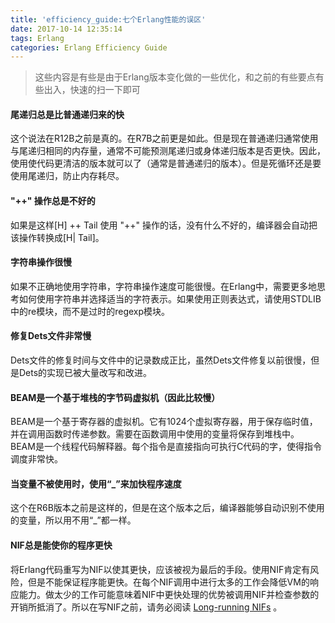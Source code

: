 ```yaml
---
title: 'efficiency_guide:七个Erlang性能的误区'
date: 2017-10-14 12:35:14
tags: Erlang
categories: Erlang Efficiency Guide
---
```

> 这些内容是有些是由于Erlang版本变化做的一些优化，和之前的有些要点有些出入，快速的扫一下即可

#### 尾递归总是比普通递归来的快
这个说法在R12B之前是真的。在R7B之前更是如此。但是现在普通递归通常使用与尾递归相同的内存量，通常不可能预测尾递归或身体递归版本是否更快。因此，使用使代码更清洁的版本就可以了（通常是普通递归的版本）。但是死循环还是要使用尾递归，防止内存耗尽。
#### "++" 操作总是不好的
如果是这样[H] ++ Tail 使用 "++" 操作的话，没有什么不好的，编译器会自动把该操作转换成[H| Tail]。
#### 字符串操作很慢
如果不正确地使用字符串，字符串操作速度可能很慢。在Erlang中，需要更多地思考如何使用字符串并选择适当的字符表示。如果使用正则表达式，请使用STDLIB中的re模块，而不是过时的regexp模块。
#### 修复Dets文件非常慢
Dets文件的修复时间与文件中的记录数成正比，虽然Dets文件修复以前很慢，但是Dets的实现已被大量改写和改进。
#### BEAM是一个基于堆栈的字节码虚拟机（因此比较慢）
BEAM是一个基于寄存器的虚拟机。它有1024个虚拟寄存器，用于保存临时值，并在调用函数时传递参数。需要在函数调用中使用的变量将保存到堆栈中。
BEAM是一个线程代码解释器。每个指令是直接指向可执行C代码的字，使得指令调度非常快。
#### 当变量不被使用时，使用“_”来加快程序速度
这个在R6B版本之前是这样的，但是在这个版本之后，编译器能够自动识别不使用的变量，所以用不用“_”都一样。
#### NIF总是能使你的程序更快
将Erlang代码重写为NIF以使其更快，应该被视为最后的手段。使用NIF肯定有风险，但是不能保证程序能更快。在每个NIF调用中进行太多的工作会降低VM的响应能力。做太少的工作可能意味着NIF中更快处理的优势被调用NIF并检查参数的开销所抵消了。所以在写NIF之前，请务必阅读 [Long-running NIFs](http://erlang.org/doc/man/erl_nif.html#lengthy_work) 。
